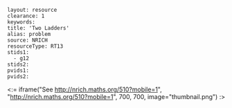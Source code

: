 ````
layout: resource
clearance: 1
keywords:
title: 'Two Ladders'
alias: problem
source: NRICH
resourceType: RT13
stids1: 
  - g12
stids2:
pvids1:
pvids2:

````

<:= iframe("See http://nrich.maths.org/510?mobile=1", "http://nrich.maths.org/510?mobile=1", 700, 700, image="thumbnail.png") :>